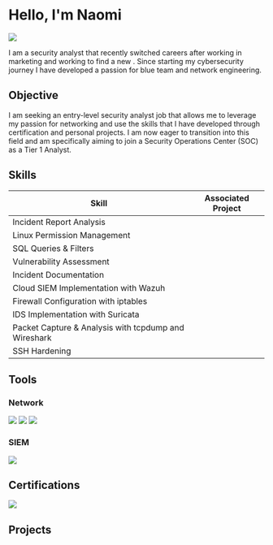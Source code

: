 # Hello, I'm Naomi
<a href="https://linkedin.com/in/naomi-kerr"><img src="https://img.shields.io/badge/-LinkedIn-0072b1?&style=for-the-badge&logo=linkedin&logoColor=white" /></a>

I am a security analyst that recently switched careers after working in marketing and working to find a new . Since starting my cybersecurity journey I have developed a passion for blue team and network engineering. 
## Objective

I am seeking an entry-level security analyst job that allows me to leverage my passion for networking and use the skills that I have developed through certification and personal projects. I am now eager to transition into this field and am specifically aiming to join a Security Operations Center (SOC) as a Tier 1 Analyst.
## Skills

| Skill                                                | Associated Project |
| ---------------------------------------------------- | ------------------ |
| Incident Report Analysis                             |                    |
| Linux Permission Management                          |                    |
| SQL Queries & Filters                                |                    |
| Vulnerability Assessment                             |                    |
| Incident Documentation                               |                    |
| Cloud SIEM Implementation with Wazuh                 |                    |
| Firewall Configuration with iptables                 |                    |
| IDS Implementation with Suricata                     |                    |
| Packet Capture & Analysis with tcpdump and Wireshark |                    |
| SSH Hardening                                        |                    |
## Tools
### Network
<div>
    <img src="https://img.shields.io/badge/-Wireshark-1679A7?&style=for-the-badge&logo=Wireshark&logoColor=white" />
    <img src="https://img.shields.io/badge/tcpdump-A90101?style=for-the-badge">
    <img src="https://img.shields.io/badge/-Suricata-EF3B2D?&style=for-the-badge&logo=Suricata&logoColor=white" />
    
    
</div>

### SIEM
<div>
    <img src="https://img.shields.io/badge/Wazuh-00A9E5?style=for-the-badge&color=4285F4" />
</div>

## Certifications

<div>
<a href="https://coursera.org/share/50cc19cf866cffa9f7159a8e0812921b"><img src="https://img.shields.io/badge/Google%20Cybersecurity%20Certificate-white?style=for-the-badge&logo=google&logoColor=white&color=4285F4" /></a href>
</div>

## Projects
